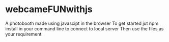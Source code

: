 # webcameFUNwithjs
A photobooth made using javascipt in the browser
To get started jut npm install in your command line to connect to local server
Then use the files as your requirement
